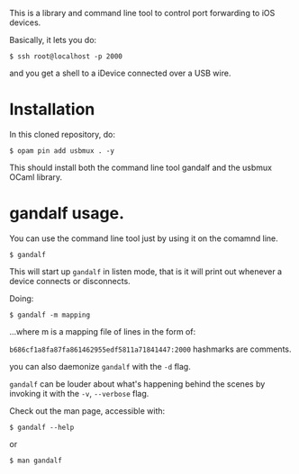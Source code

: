 This is a library and command line tool to control port forwarding to
iOS devices.

Basically, it lets you do:

```shell
$ ssh root@localhost -p 2000
```

and you get a shell to a iDevice connected over a USB wire.

# Installation

In this cloned repository, do: 

```shell
$ opam pin add usbmux . -y
```

This should install both the command line tool gandalf and the usbmux
OCaml library.

# gandalf usage.

You can use the command line tool just by using it on the comamnd
line.

```shell
$ gandalf
```

This will start up `gandalf` in listen mode, that is it will print out
whenever a device connects or disconnects.

Doing:

```shell
$ gandalf -m mapping
```

&#x2026;where m is a mapping file of lines in the form of:

`b686cf1a8fa87fa861462955edf5811a71841447:2000`
hashmarks are comments.

you can also daemonize `gandalf` with the `-d` flag.

`gandalf` can be louder about what's happening behind the scenes by
invoking it with the `-v`, `--verbose` flag.

Check out the man page, accessible with:

```shell
$ gandalf --help
```

or 

```shell
$ man gandalf
```
